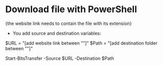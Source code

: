 # Download file with PowerShell 
{the website link needs to contain the file with its extension}

- You add source and destination variables:

$URL = "[add website link between ""]"
$Path = "[add destination folder between ""]"

Start-BitsTransfer -Source $URL -Destination $Path
